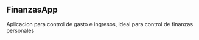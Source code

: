 ## FinanzasApp

Aplicacion para control de gasto e ingresos, ideal para control de finanzas personales
